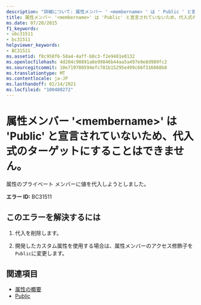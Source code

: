 ```yaml
---
description: "詳細について: 属性メンバー ' <membername> ' は ' Public ' と宣言されていないため、代入式のターゲットにすることはできません。"
title: 属性メンバー '<membername>' は 'Public' と宣言されていないため、代入式のターゲットにすることはできません。
ms.date: 07/20/2015
f1_keywords:
- vbc31511
- bc31511
helpviewer_keywords:
- BC31511
ms.assetid: f8c958f6-58a4-4aff-b8c3-f2e9481e8132
ms.openlocfilehash: 4d204c90891a8e99846b44aa5a497e9e8d989fc2
ms.sourcegitcommit: 10e719780594efc781b15295e499c66f316068b8
ms.translationtype: MT
ms.contentlocale: ja-JP
ms.lasthandoff: 02/14/2021
ms.locfileid: "100480272"
---
```

# <a name="attribute-member-membername-cannot-be-the-target-of-an-assignment-because-it-is-not-declared-public"></a>属性メンバー '\<membername>' は 'Public' と宣言されていないため、代入式のターゲットにすることはできません。

属性のプライベート メンバーに値を代入しようとしました。  
  
 **エラー ID:** BC31511  
  
## <a name="to-correct-this-error"></a>このエラーを解決するには  
  
1. 代入を削除します。  
  
2. 開発したカスタム属性を使用する場合は、属性メンバーのアクセス修飾子を `Public`に変更します。  
  
## <a name="see-also"></a>関連項目

- [属性の概要](../programming-guide/concepts/attributes/index.md)
- [Public](../language-reference/modifiers/public.md)
